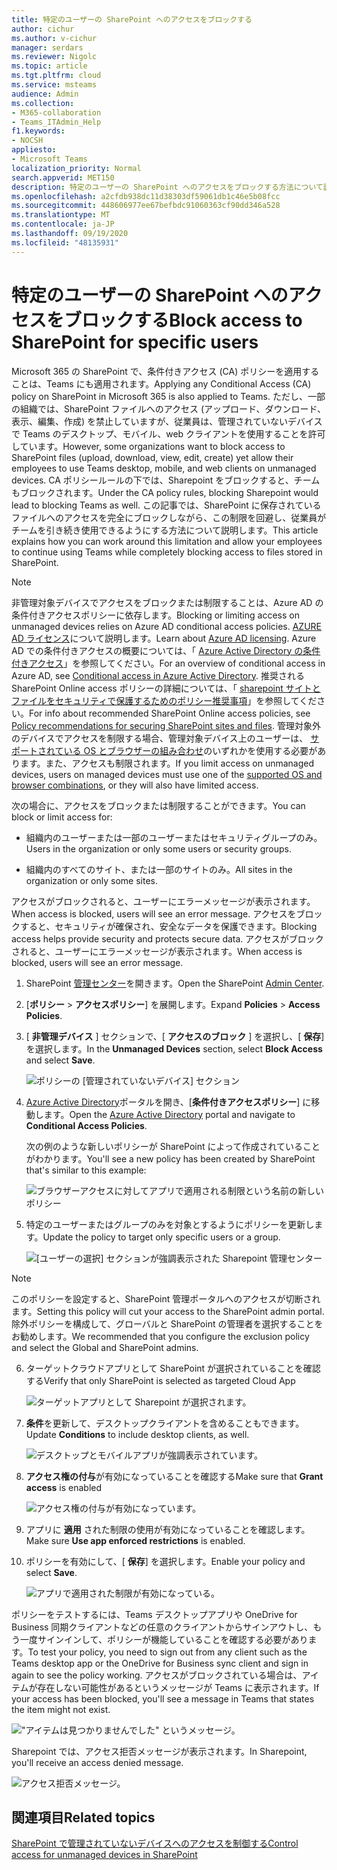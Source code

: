 ```yaml
---
title: 特定のユーザーの SharePoint へのアクセスをブロックする
author: cichur
ms.author: v-cichur
manager: serdars
ms.reviewer: Nigolc
ms.topic: article
ms.tgt.pltfrm: cloud
ms.service: msteams
audience: Admin
ms.collection:
- M365-collaboration
- Teams_ITAdmin_Help
f1.keywords:
- NOCSH
appliesto:
- Microsoft Teams
localization_priority: Normal
search.appverid: MET150
description: 特定のユーザーの SharePoint へのアクセスをブロックする方法について説明します。
ms.openlocfilehash: a2cfdb938dc11d38303df59061db1c46e5b08fcc
ms.sourcegitcommit: 448606977ee67befbdc91060363cf90dd346a528
ms.translationtype: MT
ms.contentlocale: ja-JP
ms.lasthandoff: 09/19/2020
ms.locfileid: "48135931"
---
```

# <a name="block-access-to-sharepoint-for-specific-users"></a><span data-ttu-id="1feab-103">特定のユーザーの SharePoint へのアクセスをブロックする</span><span class="sxs-lookup"><span data-stu-id="1feab-103">Block access to SharePoint for specific users</span></span>

<span data-ttu-id="1feab-104">Microsoft 365 の SharePoint で、条件付きアクセス (CA) ポリシーを適用することは、Teams にも適用されます。</span><span class="sxs-lookup"><span data-stu-id="1feab-104">Applying any Conditional Access (CA) policy on SharePoint in Microsoft 365 is also applied to Teams.</span></span> <span data-ttu-id="1feab-105">ただし、一部の組織では、SharePoint ファイルへのアクセス (アップロード、ダウンロード、表示、編集、作成) を禁止していますが、従業員は、管理されていないデバイスで Teams のデスクトップ、モバイル、web クライアントを使用することを許可しています。</span><span class="sxs-lookup"><span data-stu-id="1feab-105">However, some organizations want to block access to SharePoint files (upload, download, view, edit, create) yet allow their employees to use Teams desktop, mobile, and web clients on unmanaged devices.</span></span> <span data-ttu-id="1feab-106">CA ポリシールールの下では、Sharepoint をブロックすると、チームもブロックされます。</span><span class="sxs-lookup"><span data-stu-id="1feab-106">Under the CA policy rules, blocking Sharepoint would lead to blocking Teams as well.</span></span> <span data-ttu-id="1feab-107">この記事では、SharePoint に保存されているファイルへのアクセスを完全にブロックしながら、この制限を回避し、従業員がチームを引き続き使用できるようにする方法について説明します。</span><span class="sxs-lookup"><span data-stu-id="1feab-107">This article explains how you can work around this limitation and allow your employees to continue using Teams while completely blocking access to files stored in SharePoint.</span></span>

> [!Note]
> <span data-ttu-id="1feab-108">非管理対象デバイスでアクセスをブロックまたは制限することは、Azure AD の条件付きアクセスポリシーに依存します。</span><span class="sxs-lookup"><span data-stu-id="1feab-108">Blocking or limiting access on unmanaged devices relies on Azure AD conditional access policies.</span></span> <span data-ttu-id="1feab-109">[AZURE AD ライセンス](https://azure.microsoft.com/pricing/details/active-directory/)について説明します。</span><span class="sxs-lookup"><span data-stu-id="1feab-109">Learn about [Azure AD licensing](https://azure.microsoft.com/pricing/details/active-directory/).</span></span> <span data-ttu-id="1feab-110">Azure AD での条件付きアクセスの概要については、「 [Azure Active Directory の条件付きアクセス](https://docs.microsoft.com/azure/active-directory/conditional-access/overview)」を参照してください。</span><span class="sxs-lookup"><span data-stu-id="1feab-110">For an overview of conditional access in Azure AD, see [Conditional access in Azure Active Directory](https://docs.microsoft.com/azure/active-directory/conditional-access/overview).</span></span> <span data-ttu-id="1feab-111">推奨される SharePoint Online access ポリシーの詳細については、「 [sharepoint サイトとファイルをセキュリティで保護するためのポリシー推奨事項](https://docs.microsoft.com/microsoft-365/enterprise/sharepoint-file-access-policies)」を参照してください。</span><span class="sxs-lookup"><span data-stu-id="1feab-111">For info about recommended SharePoint Online access policies, see [Policy recommendations for securing SharePoint sites and files](https://docs.microsoft.com/microsoft-365/enterprise/sharepoint-file-access-policies).</span></span> <span data-ttu-id="1feab-112">管理対象外のデバイスでアクセスを制限する場合、管理対象デバイス上のユーザーは、 [サポートされている OS とブラウザーの組み合わせ](https://docs.microsoft.com/azure/active-directory/conditional-access/technical-reference#client-apps-condition)のいずれかを使用する必要があります。また、アクセスも制限されます。</span><span class="sxs-lookup"><span data-stu-id="1feab-112">If you limit access on unmanaged devices, users on managed devices must use one of the [supported OS and browser combinations](https://docs.microsoft.com/azure/active-directory/conditional-access/technical-reference#client-apps-condition), or they will also have limited access.</span></span>

<span data-ttu-id="1feab-113">次の場合に、アクセスをブロックまたは制限することができます。</span><span class="sxs-lookup"><span data-stu-id="1feab-113">You can block or limit access for:</span></span>

- <span data-ttu-id="1feab-114">組織内のユーザーまたは一部のユーザーまたはセキュリティグループのみ。</span><span class="sxs-lookup"><span data-stu-id="1feab-114">Users in the organization or only some users or security groups.</span></span>

- <span data-ttu-id="1feab-115">組織内のすべてのサイト、または一部のサイトのみ。</span><span class="sxs-lookup"><span data-stu-id="1feab-115">All sites in the organization or only some sites.</span></span>

<span data-ttu-id="1feab-116">アクセスがブロックされると、ユーザーにエラーメッセージが表示されます。</span><span class="sxs-lookup"><span data-stu-id="1feab-116">When access is blocked, users will see an error message.</span></span> <span data-ttu-id="1feab-117">アクセスをブロックすると、セキュリティが確保され、安全なデータを保護できます。</span><span class="sxs-lookup"><span data-stu-id="1feab-117">Blocking access helps provide security and protects secure data.</span></span> <span data-ttu-id="1feab-118">アクセスがブロックされると、ユーザーにエラーメッセージが表示されます。</span><span class="sxs-lookup"><span data-stu-id="1feab-118">When access is blocked, users will see an error message.</span></span>

1. <span data-ttu-id="1feab-119">SharePoint [管理センター](https://admin.microsoft.com/sharepoint?page=accessControl&modern=true)を開きます。</span><span class="sxs-lookup"><span data-stu-id="1feab-119">Open the SharePoint [Admin Center](https://admin.microsoft.com/sharepoint?page=accessControl&modern=true).</span></span>

2. <span data-ttu-id="1feab-120">[**ポリシー**  >  **アクセスポリシー**] を展開します。</span><span class="sxs-lookup"><span data-stu-id="1feab-120">Expand **Policies** > **Access Policies**.</span></span>

3. <span data-ttu-id="1feab-121">[ **非管理デバイス** ] セクションで、[ **アクセスのブロック** ] を選択し、[ **保存**] を選択します。</span><span class="sxs-lookup"><span data-stu-id="1feab-121">In the **Unmanaged Devices** section,  select **Block Access** and select **Save**.</span></span>

   ![ポリシーの [管理されていないデバイス] セクション](media/no-sharepoint-access1.png)

4. <span data-ttu-id="1feab-123">[Azure Active Directory](https://portal.azure.com/#blade/Microsoft_AAD_IAM/ConditionalAccessBlade/Policies)ポータルを開き、[**条件付きアクセスポリシー**] に移動します。</span><span class="sxs-lookup"><span data-stu-id="1feab-123">Open the [Azure Active Directory](https://portal.azure.com/#blade/Microsoft_AAD_IAM/ConditionalAccessBlade/Policies) portal and navigate to **Conditional Access Policies**.</span></span>

    <span data-ttu-id="1feab-124">次の例のような新しいポリシーが SharePoint によって作成されていることがわかります。</span><span class="sxs-lookup"><span data-stu-id="1feab-124">You'll see a new policy has been created by SharePoint that's similar to this example:</span></span>

    ![ブラウザーアクセスに対してアプリで適用される制限という名前の新しいポリシー](media/no-sharepoint-access2.png)

5. <span data-ttu-id="1feab-126">特定のユーザーまたはグループのみを対象とするようにポリシーを更新します。</span><span class="sxs-lookup"><span data-stu-id="1feab-126">Update the policy to target only specific users or a group.</span></span>

    ![[ユーザーの選択] セクションが強調表示された Sharepoint 管理センター](media/no-sharepoint-access2b.png)

  > [!Note]
> <span data-ttu-id="1feab-128">このポリシーを設定すると、SharePoint 管理ポータルへのアクセスが切断されます。</span><span class="sxs-lookup"><span data-stu-id="1feab-128">Setting this policy will cut your access to the SharePoint admin portal.</span></span> <span data-ttu-id="1feab-129">除外ポリシーを構成して、グローバルと SharePoint の管理者を選択することをお勧めします。</span><span class="sxs-lookup"><span data-stu-id="1feab-129">We recommended that you configure the exclusion policy and select the Global and SharePoint admins.</span></span>

6. <span data-ttu-id="1feab-130">ターゲットクラウドアプリとして SharePoint が選択されていることを確認する</span><span class="sxs-lookup"><span data-stu-id="1feab-130">Verify that only SharePoint is selected as targeted Cloud App</span></span>

    ![ターゲットアプリとして Sharepoint が選択されます。](media/no-sharepoint-access3.png)

7. <span data-ttu-id="1feab-132">**条件**を更新して、デスクトップクライアントを含めることもできます。</span><span class="sxs-lookup"><span data-stu-id="1feab-132">Update **Conditions** to include desktop clients, as well.</span></span>

    ![デスクトップとモバイルアプリが強調表示されています。](media/no-sharepoint-access4.png)

8. <span data-ttu-id="1feab-134">**アクセス権の付与**が有効になっていることを確認する</span><span class="sxs-lookup"><span data-stu-id="1feab-134">Make sure that **Grant access** is enabled</span></span>

    ![アクセス権の付与が有効になっています。](media/no-sharepoint-access5.png)

9. <span data-ttu-id="1feab-136">アプリに **適用** された制限の使用が有効になっていることを確認します。</span><span class="sxs-lookup"><span data-stu-id="1feab-136">Make sure **Use app enforced restrictions** is enabled.</span></span>

10. <span data-ttu-id="1feab-137">ポリシーを有効にして、[ **保存**] を選択します。</span><span class="sxs-lookup"><span data-stu-id="1feab-137">Enable your policy and select **Save**.</span></span>

    ![アプリで適用された制限が有効になっている。](media/no-sharepoint-access6.png)

<span data-ttu-id="1feab-139">ポリシーをテストするには、Teams デスクトップアプリや OneDrive for Business 同期クライアントなどの任意のクライアントからサインアウトし、もう一度サインインして、ポリシーが機能していることを確認する必要があります。</span><span class="sxs-lookup"><span data-stu-id="1feab-139">To test your policy, you need to sign out from any client such as the Teams desktop app or the OneDrive for Business sync client and sign in again to see the policy working.</span></span> <span data-ttu-id="1feab-140">アクセスがブロックされている場合は、アイテムが存在しない可能性があるというメッセージが Teams に表示されます。</span><span class="sxs-lookup"><span data-stu-id="1feab-140">If your access has been blocked, you'll see a message in Teams that states the item might not exist.</span></span>

 !["アイテムは見つかりませんでした" というメッセージ。](media/access-denied-sharepoint.png)

<span data-ttu-id="1feab-142">Sharepoint では、アクセス拒否メッセージが表示されます。</span><span class="sxs-lookup"><span data-stu-id="1feab-142">In Sharepoint, you'll receive an access denied message.</span></span>

![アクセス拒否メッセージ。](media/blocked-access-warning.png)

## <a name="related-topics"></a><span data-ttu-id="1feab-144">関連項目</span><span class="sxs-lookup"><span data-stu-id="1feab-144">Related topics</span></span>

[<span data-ttu-id="1feab-145">SharePoint で管理されていないデバイスへのアクセスを制御する</span><span class="sxs-lookup"><span data-stu-id="1feab-145">Control access for unmanaged devices in SharePoint</span></span>](https://docs.microsoft.com/sharepoint/control-access-from-unmanaged-devices)
